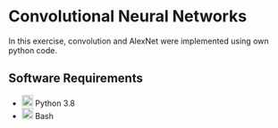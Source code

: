 # Convolutional Neural Networks
In this exercise, convolution and AlexNet were implemented using own python code. 


## Software Requirements

* <img src=https://github.com/simple-icons/simple-icons/blob/develop/icons/python.svg height=20> Python 3.8
* <img src=https://github.com/simple-icons/simple-icons/blob/develop/icons/gnubash.svg height=20> Bash
